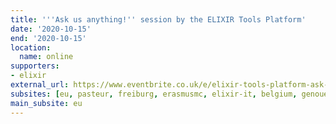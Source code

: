 ```yaml
---
title: '''Ask us anything!'' session by the ELIXIR Tools Platform'
date: '2020-10-15'
end: '2020-10-15'
location:
  name: online
supporters:
- elixir
external_url: https://www.eventbrite.co.uk/e/elixir-tools-platform-ask-us-anything-registration-124523221307
subsites: [eu, pasteur, freiburg, erasmusmc, elixir-it, belgium, genouest]
main_subsite: eu
---
```



